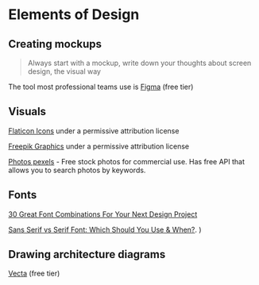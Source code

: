 # Elements of Design

## Creating mockups

> Always start with a mockup, write down your thoughts about screen design, the visual way

The tool most professional teams use is
[Figma](https://www.figma.com/) (free tier)

## Visuals

[Flaticon Icons](https://www.flaticon.com/) under a permissive attribution license

[Freepik Graphics](https://www.freepik.com/) under a permissive attribution license

[Photos pexels](https://www.pexels.com/) - Free stock photos for commercial use. Has free API that allows you to search photos by keywords.

## Fonts

[30 Great Font Combinations For Your Next Design Project](https://digitalsynopsis.com/design/best-font-combinations-typeface-pairings-guide/)

[Sans Serif vs Serif Font: Which Should You Use & When?](https://www.impactplus.com/blog/sans-serif-vs-serif-font-which-should-you-use-when#:~:text=A%20serif%20is%20a%20decorative,hence%20the%20%E2%80%9Csans%E2%80%9D).
)

## Drawing architecture diagrams

[Vecta](https://vecta.io/) (free tier)
